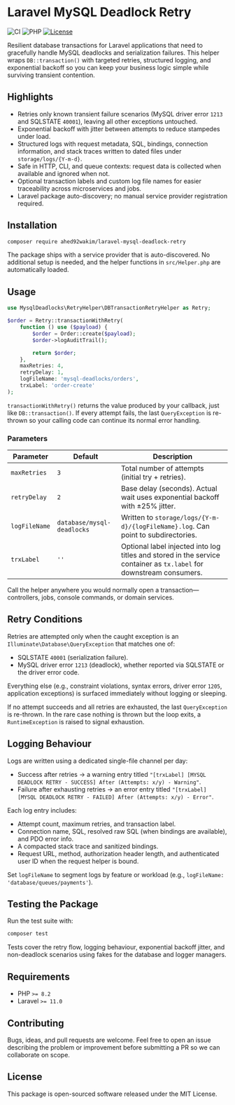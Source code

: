 # Laravel MySQL Deadlock Retry

![CI](https://github.com/Ahed92Wakim/laravel-mysql-deadlock-retry/actions/workflows/ci.yml/badge.svg?event=pull_request)
![PHP](https://img.shields.io/badge/php-8.2-blue)
[![License](https://img.shields.io/badge/license-MIT-blue.svg)](LICENSE)

Resilient database transactions for Laravel applications that need to gracefully handle MySQL deadlocks and serialization failures. This helper wraps `DB::transaction()` with targeted retries, structured logging, and exponential backoff so you can keep your business logic simple while surviving transient contention.

## Highlights
- Retries only known transient failure scenarios (MySQL driver error `1213` and SQLSTATE `40001`), leaving all other exceptions untouched.
- Exponential backoff with jitter between attempts to reduce stampedes under load.
- Structured logs with request metadata, SQL, bindings, connection information, and stack traces written to dated files under `storage/logs/{Y-m-d}`.
- Safe in HTTP, CLI, and queue contexts: request data is collected when available and ignored when not.
- Optional transaction labels and custom log file names for easier traceability across microservices and jobs.
- Laravel package auto-discovery; no manual service provider registration required.

## Installation

```bash
composer require ahed92wakim/laravel-mysql-deadlock-retry
```

The package ships with a service provider that is auto-discovered. No additional setup is needed, and the helper functions in `src/Helper.php` are automatically loaded.

## Usage

```php
use MysqlDeadlocks\RetryHelper\DBTransactionRetryHelper as Retry;

$order = Retry::transactionWithRetry(
    function () use ($payload) {
        $order = Order::create($payload);
        $order->logAuditTrail();

        return $order;
    },
    maxRetries: 4,
    retryDelay: 1,
    logFileName: 'mysql-deadlocks/orders',
    trxLabel: 'order-create'
);
```

`transactionWithRetry()` returns the value produced by your callback, just like `DB::transaction()`. If every attempt fails, the last `QueryException` is re-thrown so your calling code can continue its normal error handling.

### Parameters

| Parameter | Default | Description |
| --- | --- | --- |
| `maxRetries` | `3` | Total number of attempts (initial try + retries). |
| `retryDelay` | `2` | Base delay (seconds). Actual wait uses exponential backoff with ±25% jitter. |
| `logFileName` | `database/mysql-deadlocks` | Written to `storage/logs/{Y-m-d}/{logFileName}.log`. Can point to subdirectories. |
| `trxLabel` | `''` | Optional label injected into log titles and stored in the service container as `tx.label` for downstream consumers. |

Call the helper anywhere you would normally open a transaction—controllers, jobs, console commands, or domain services.

## Retry Conditions

Retries are attempted only when the caught exception is an `Illuminate\Database\QueryException` that matches one of:
- SQLSTATE `40001` (serialization failure).
- MySQL driver error `1213` (deadlock), whether reported via SQLSTATE or the driver error code.

Everything else (e.g., constraint violations, syntax errors, driver error `1205`, application exceptions) is surfaced immediately without logging or sleeping.

If no attempt succeeds and all retries are exhausted, the last `QueryException` is re-thrown. In the rare case nothing is thrown but the loop exits, a `RuntimeException` is raised to signal exhaustion.

## Logging Behaviour

Logs are written using a dedicated single-file channel per day:
- Success after retries → a warning entry titled `"[trxLabel] [MYSQL DEADLOCK RETRY - SUCCESS] After (Attempts: x/y) - Warning"`.
- Failure after exhausting retries → an error entry titled `"[trxLabel] [MYSQL DEADLOCK RETRY - FAILED] After (Attempts: x/y) - Error"`.

Each log entry includes:
- Attempt count, maximum retries, and transaction label.
- Connection name, SQL, resolved raw SQL (when bindings are available), and PDO error info.
- A compacted stack trace and sanitized bindings.
- Request URL, method, authorization header length, and authenticated user ID when the request helper is bound.

Set `logFileName` to segment logs by feature or workload (e.g., `logFileName: 'database/queues/payments'`).

## Testing the Package

Run the test suite with:

```bash
composer test
```

Tests cover the retry flow, logging behaviour, exponential backoff jitter, and non-deadlock scenarios using fakes for the database and logger managers.

## Requirements

- PHP `>= 8.2`
- Laravel `>= 11.0`

## Contributing

Bugs, ideas, and pull requests are welcome. Feel free to open an issue describing the problem or improvement before submitting a PR so we can collaborate on scope.

## License

This package is open-sourced software released under the MIT License.
